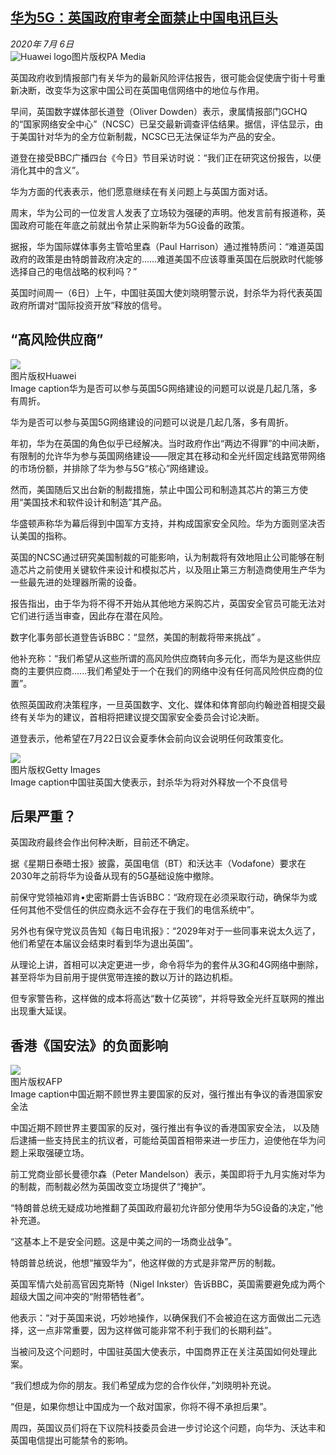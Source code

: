 <!--1594072005000-->
[华为5G：英国政府审考全面禁止中国电讯巨头](http://www.bbc.com/zhongwen/simp/uk-53310856)
------

<div><i>2020年 7月 6日</i></div><div><div class="story-body__inner" property="articleBody"><div class="media-landscape no-caption full-width lead"><span class="image-and-copyright-container"><img class="js-image-replace" alt="Huawei logo" src="https://images.weserv.nl/?url=ichef.bbci.co.uk/news/640/cpsprodpb/1314B/production/_113255187_hlogo.jpg"><span class="off-screen">图片版权</span><span class="story-image-copyright">PA Media</span></span></div><p class="story-body__introduction">英国政府收到情报部门有关华为的最新风险评估报告，很可能会促使唐宁街十号重新决断，改变华为这家中国公司在英国电信网络中的地位与作用。</p><div id="bbccom_mpu_3" class="bbccom_slot mpu-ad" aria-hidden="true"><div class="bbccom_advert"></div></div><p>早间，英国数字媒体部长道登（Oliver Dowden）表示，隶属情报部门GCHQ的“国家网络安全中心”（NCSC）已呈交最新调查评估结果。据信，评估显示，由于美国针对华为的全方位新制裁，NCSC已无法保证华为产品的安全。</p><p>道登在接受BBC广播四台《今日》节目采访时说：“我们正在研究这份报告，以便消化其中的含义”。</p><div id="bbccom_mpu_1_2" class="bbccom_slot mpu-ad" aria-hidden="true"><div class="bbccom_advert"></div></div><p>华为方面的代表表示，他们愿意继续在有关问题上与英国方面对话。</p><p>周末，华为公司的一位发言人发表了立场较为强硬的声明。他发言前有报道称，英国政府可能在年底之前就出令禁止采购新华为5G设备的政策。</p><p>据报，华为国际媒体事务主管哈里森（Paul Harrison）通过推特质问：“难道英国政府的政策是由特朗普政府决定的……难道美国不应该尊重英国在后脱欧时代能够选择自己的电信战略的权利吗？”</p><p>英国时间周一（6日）上午，中国驻英国大使刘晓明警示说，封杀华为将代表英国政府所谓对“国际投资开放”释放的信号。</p><h2 class="story-body__crosshead">“高风险供应商”</h2><div class="media-landscape has-caption full-width"><span class="image-and-copyright-container"><img src="https://images.weserv.nl/?url=ichef.bbci.co.uk/news/640/cpsprodpb/C2C1/production/_112475894_huaweimast.jpg"><br><span class="off-screen">图片版权</span><span class="story-image-copyright">Huawei</span></span><figcaption class="media-caption"><span class="off-screen">Image caption</span><span class="media-caption__text">华为是否可以参与英国5G网络建设的问题可以说是几起几落，多有周折。</span></figcaption></div><p>华为是否可以参与英国5G网络建设的问题可以说是几起几落，多有周折。</p><p>年初，华为在英国的角色似乎已经解决。当时政府作出“两边不得罪”的中间决断，有限制的允许华为参与英国网络建设——限定其在移动和全光纤固定线路宽带网络的市场份额，并排除了华为参与5G“核心”网络建设。</p><p>然而，美国随后又出台新的制裁措施，禁止中国公司和制造其芯片的第三方使用“美国技术和软件设计和制造”其产品。</p><p>华盛顿声称华为幕后得到中国军方支持，并构成国家安全风险。华为方面则坚决否认美国的指称。</p><p>英国的NCSC通过研究美国制裁的可能影响，认为制裁将有效地阻止公司能够在制造芯片之前使用关键软件来设计和模拟芯片，以及阻止第三方制造商使用生产华为一些最先进的处理器所需的设备。</p><p>报告指出，由于华为将不得不开始从其他地方采购芯片，英国安全官员可能无法对它们进行适当审查，因此存在潜在风险。</p><p>数字化事务部长道登告诉BBC：“显然，美国的制裁将带来挑战” 。</p><p>他补充称：“我们希望从这些所谓的高风险供应商转向多元化，而华为是这些供应商的主要供应商......我们希望处于一个在我们的网络中没有任何高风险供应商的位置”。</p><p>依照英国政府决策程序，一旦英国数字、文化、媒体和体育部向约翰逊首相提交最终有关华为的建议，首相将把建议提交国家安全委员会讨论决断。</p><p>道登表示，他希望在7月22日议会夏季休会前向议会说明任何政策变化。</p><div class="media-landscape has-caption full-width"><span class="image-and-copyright-container"><img src="https://images.weserv.nl/?url=ichef.bbci.co.uk/news/640/cpsprodpb/23C3/production/_113255190_ambass.jpg"><br><span class="off-screen">图片版权</span><span class="story-image-copyright">Getty Images</span></span><figcaption class="media-caption"><span class="off-screen">Image caption</span><span class="media-caption__text">中国驻英国大使表示，封杀华为将对外释放一个不良信号</span></figcaption></div><h2 class="story-body__crosshead">后果严重？</h2><p>英国政府最终会作出何种决断，目前还不确定。</p><p>据《星期日泰晤士报》披露，英国电信（BT）和沃达丰（Vodafone）要求在2030年之前将华为设备从现有的5G基础设施中撤除。</p><p>前保守党领袖邓肯•史密斯爵士告诉BBC：“政府现在必须采取行动，确保华为或任何其他不受信任的供应商永远不会存在于我们的电信系统中”。</p><p>另外也有保守党议员告知《每日电讯报》：“2029年对于一些同事来说太久远了，他们希望在本届议会结束时看到华为退出英国”。</p><p>从理论上讲，首相可以决定更进一步，命令将华为的套件从3G和4G网络中删除，甚至将华为目前用于提供宽带连接的数以万计的路边机柜。</p><p>但专家警告称，这样做的成本将高达“数十亿英镑”，并将导致全光纤互联网的推出出现重大延误。</p><h2 class="story-body__crosshead">香港《国安法》的负面影响</h2><div class="media-landscape has-caption full-width"><span class="image-and-copyright-container"><img src="https://images.weserv.nl/?url=ichef.bbci.co.uk/news/640/cpsprodpb/011D/production/_113258200_062233343.jpg"><br><span class="off-screen">图片版权</span><span class="story-image-copyright">AFP</span></span><figcaption class="media-caption"><span class="off-screen">Image caption</span><span class="media-caption__text">中国近期不顾世界主要国家的反对，强行推出有争议的香港国家安全法</span></figcaption></div><p>中国近期不顾世界主要国家的反对，强行推出有争议的香港国家安全法， 以及随后逮捕一些支持民主的抗议者，可能给英国首相带来进一步压力，迫使他在华为问题上采取强硬立场。</p><p>前工党商业部长曼德尔森（Peter Mandelson）表示，美国即将于九月实施对华为的制裁，而制裁必然为英国改变立场提供了“掩护”。</p><p>“特朗普总统无疑成功地推翻了英国政府最初允许部分使用华为5G设备的决定，”他补充道。</p><p>“这基本上不是安全问题。这是中美之间的一场商业战争”。</p><p>特朗普总统说，他想“摧毁华为”，他这样做的方式是非常严厉的制裁。</p><p>英国军情六处前高官因克斯特（Nigel Inkster）告诉BBC，英国需要避免成为两个超级大国之间冲突的“附带牺牲者”。</p><p>他表示：“对于英国来说，巧妙地操作，以确保我们不会被迫在这方面做出二元选择，这一点非常重要，因为这样做可能非常不利于我们的长期利益”。</p><p>当被问及这个问题时，中国驻英国大使表示，中国商界正在关注英国如何处理此案。</p><p>“我们想成为你的朋友。我们希望成为您的合作伙伴，”刘晓明补充说。</p><p>“但是，如果你想让中国成为一个敌对国家，你将不得不承担后果”。</p><p>周四，英国议员们将在下议院科技委员会进一步讨论这个问题，向华为、沃达丰和英国电信提出可能禁令的影响。</p></div></div>
